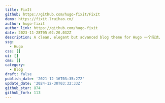 ```yaml
---
title: FixIt
github: https://github.com/hugo-fixit/FixIt
demo: https://fixit.lruihao.cn/
author: hugo-fixit
author_link: https://github.com/hugo-fixit
date: 2023-11-28T05:02:20.032Z
description: A clean, elegant but advanced blog theme for Hugo 一个简洁、优雅且高效的 Hugo 主题
ssg:
  - Hugo
css: []
ui: []
cms: []
category:
  - Blog
draft: false
publish_date: '2021-12-16T03:35:27Z'
update_date: '2024-12-30T03:32:33Z'
github_star: 874
github_fork: 113
---
```

